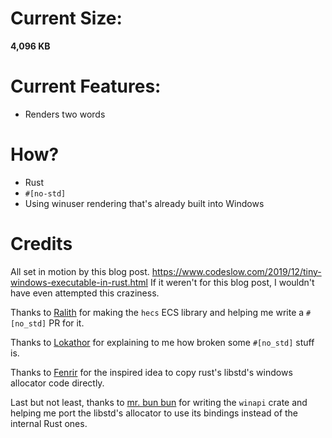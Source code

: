 # Current Size:
**4,096 KB**

# Current Features:
- Renders two words

# How?
- Rust
- `#[no-std]`
- Using winuser rendering that's already built into Windows

# Credits
All set in motion by this blog post.
https://www.codeslow.com/2019/12/tiny-windows-executable-in-rust.html
If it weren't for this blog post, I wouldn't have even attempted this craziness.

Thanks to [Ralith](https://github.com/Ralith) for making the `hecs` ECS library and helping me write a `#[no_std]` PR for it.

Thanks to [Lokathor](https://github.com/Lokathor) for explaining to me how broken some `#[no_std]` stuff is.

Thanks to [Fenrir](https://github.com/FenrirWolf) for the inspired idea to copy rust's libstd's windows allocator code directly.

Last but not least, thanks to [mr. bun bun](https://github.com/retep998) for writing the `winapi` crate
and helping me port the libstd's allocator to use its bindings instead of the internal Rust ones.
